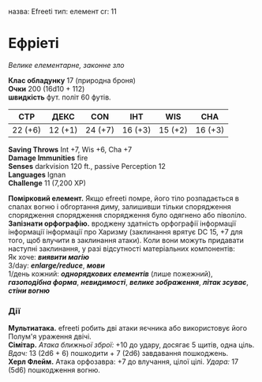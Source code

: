 назва: Efreeti тип: елемент cr: 11

# Ефріеті
_Велике елементарне, законне зло_

**Клас обладунку** 17 (природна броня)    
**Очки** 200 (16d10 + 112)    
**швидкість** фут. політ 60 футів.

| СТР     | ДЕКС    | CON     | ІНТ     | WIS     | CHA     |
| ------- | ------- | ------- | ------- | ------- | ------- |
| 22 (+6) | 12 (+1) | 24 (+7) | 16 (+3) | 15 (+2) | 16 (+3) |

**Saving Throws** Int +7, Wis +6, Cha +7    
**Damage Immunities** fire    
**Senses** darkvision 120 ft., passive Perception 12    
**Languages** Ignan    
**Challenge** 11 (7,200 XP)

**Помірковий елемент.** Якщо efreeti помре, його тіло розпадається в спалах вогню і обгортання диму, залишивши тільки спорядження спорядження спорядження спорядження було одягнено або піволіло.    
**Запізнати орфографію.** вроджену здатність орфографії інформації інформації інформації про Харизму (заклинання врятує DC 15, +7 для того, щоб влучити в заклинання атаки). Коли вони можуть придавати наступні заклинання, у разі відсутності матеріальних компонентів:    
Як хоче: **_виявити магію_**    
3/day: **_enlarge/reduce_**, **_мови_**    
1/день кожний: **_однорядкових елементів_** (лише пожежний), **_газоподібна форма_**, **_невидимості_**, **_велике зображення_**, **_літак зсуває_**, **_стіни вогню_**

### Дії
**Мультиатака.** efreeti робить дві атаки яєчника або використовує його Полум'я ураження двічі.    
**Сiмітар.** _Атака ближньої зброї:_ +10 до удару, досягає 5 щитів, одна ціль. _Вдач:_ 13 (2d6 + 6) пошкодити + 7 (2d6) завдавання пошкоджень.    
**Херл Флейм.** Атака орфозавра: +7 до влучання, цілої цілі. _Удара:_ 17 (5d6) пошкодження вогню.